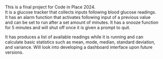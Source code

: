 This is a final project for Code in Place 2024.  
It is a glucose tracker that collects inputs following blood glucose readings.
It has an alarm function that activates following input of a previous value and can be
set to run after a set amount of minutes.  It has a snooze function for 5 minutes and will 
shut off once it is given a prompt to quit.  

It has produces a list of available readings while it is running and can calculate basic statistics
such as mean, mode, median, standard deviation, and variance.  Will look into developing a dashboard interface
upon future versions.
